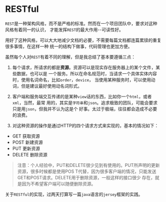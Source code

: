# RESTful

`REST`是一种架构风格，而不是严格的标准。然而在一个项目团队中，要求对这种风格有着同一的认识，
才能发挥`REST`的最大作用--可读性好。

用好了这种风格，可以大大地减少文档的必要，不需要每篇文档都连篇累牍的重复很多事情，在这样一种
统一的结构下做事，代码管理也更加方便。

虽然每个人对`REST`有着不同的理解，但是我总结了基本要遵循三点：

1. 每个请求，所请求的都是**资源**。资源可以是现实存在服务器上的某个文件，某些数据，也可以是
一个服务。所以在命名规范时，当请求一个具体实体内容时，使用名词命名，比如`order`，`device`，
当使用某种服务时，可以使用动词，但是建议最好使用动名词形式。

2. 客户端和服务端交互传递的是某种`view`话的东西，比如你一个`html`，或者`xml`，当然，最常
用的，其实是`字符串`和`json`。追求极致的团队，可能会要求只是用`json`，但我并不认为这是个
好事。太过于极端，往往都会造成不必要的浪费。

3. 对这种资源的操作是通过HTTP的四个请求方式来实现的，基本的情况如下：
  * GET 获取资源
  * POST 新建资源
  * PUT 更新资源
  * DELETE 删除资源

> 注意：个人经验中，PUT和DELETE很少见到有使用的。PUT所声明的更新资源，很多时候都是使用POS
T代替，因为很多客户端的情况，只能发送GET和POST请求。DELETE用于删除资源，一般这样的接口很少
存在，就是因为不希望客户端可以随便删除资源。

关于`RESTful`的实现，过两天打算写一篇`java`语言的`jersey`框架的实践。
